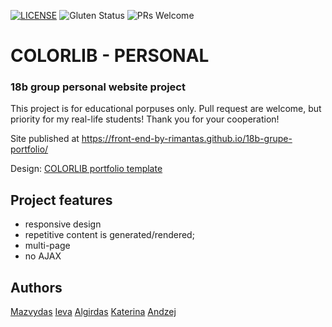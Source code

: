 [![LICENSE](https://img.shields.io/badge/license-MIT-blue.svg?style=flat-square)](https://github.com/belauzas/HTML5-website-template/blob/master/LICENSE.md)
![Gluten Status](https://img.shields.io/badge/Gluten-Free-green.svg)
![PRs Welcome](https://img.shields.io/badge/PRs-welcome-brightgreen.svg)

# COLORLIB - PERSONAL
### 18b group personal website project

This project is for educational porpuses only. Pull request are welcome, but priority for my real-life students! Thank you for your cooperation!

Site published at https://front-end-by-rimantas.github.io/18b-grupe-portfolio/

Design: [COLORLIB portfolio template](https://colorlib.com/preview/theme/personal/)


## Project features
- responsive design
- repetitive content is generated/rendered;
- multi-page
- no AJAX

## Authors
[Mazvydas](https://github.com/Slashass)
[Ieva](https://github.com/IevaRugine)
[Algirdas](https://github.com/AlgisP)
[Katerina]()
[Andzej]()
